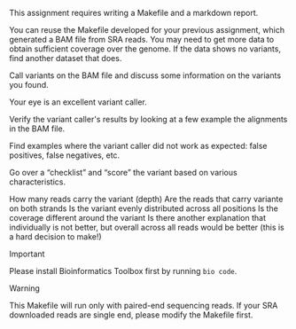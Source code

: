 This assignment requires writing a Makefile and a markdown report.

You can reuse the Makefile developed for your previous assignment, which generated a BAM file from SRA reads. You may need to get more data to obtain sufficient coverage over the genome. If the data shows no variants, find another dataset that does.

Call variants on the BAM file and discuss some information on the variants you found.

Your eye is an excellent variant caller.

Verify the variant caller's results by looking at a few example the alignments in the BAM file.

Find examples where the variant caller did not work as expected: false positives, false negatives, etc.

Go over a “checklist” and “score” the variant based on various characteristics.

How many reads carry the variant (depth)
Are the reads that carry variante on both strands
Is the variant evenly distributed across all positions
Is the coverage different around the variant
Is there another explanation that individually is not better, 
but overall across all reads would be better (this is a hard decision to make!)

> [!IMPORTANT]  
> Please install Bioinformatics Toolbox first by running `bio code`.

> [!WARNING]  
> This Makefile will run only with paired-end sequencing reads. If your SRA downloaded reads are single end, please modify the Makefile first.


